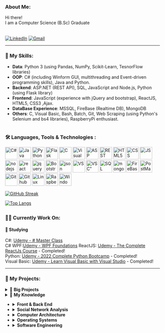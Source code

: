 <!-- About Me -->

### About Me:

Hi there!<br/> I am a Computer Science (B.Sc) Graduate<br/>
<br/><br/>[![LinkedIn](https://img.shields.io/badge/linkedin-%230077B5.svg?&style=for-the-badge&logo=linkedin&logoColor=white)](https://bit.ly/37jV1GD)
[![Gmail](https://img.shields.io/badge/Gmail-D14836?style=for-the-badge&logo=gmail&logoColor=white)](mailto:alws34@gmail.com)

<!--END About me -->

---

<!-- My skills -->

### 🔧 My Skills:

- <b>Data</b>: Python 3 (using Pandas, NumPy, Scikit-Learn, TesnorFlow libraries)
- <b>OOP</b>: C# (including Winform GUI, multithreading and Event-driven programming skills), Java and Python. 
- <b>Backend</b>: ASP.NET (REST API), SQL, JavaScript and Node.js, Python (using Flask library)
- <b>Frontend</b>: JavaScript (experience with jQuery and bootstrap), ReactJS, HTML5, CSS3 ,Ajax.
- <b>DataBase Experience</b>: MSSQL, FireBase (Realtime DB), MongoDB
- <b>Others</b>: C, Visual Basic, Bash, Batch, Git, Web Scraping (using Python's Selenium and bs4 libraries), RaspberryPi enthusiast.
  <br/> <br/>

### :hammer_and_wrench: Languages, Tools & Technologies :

<div>
  <img src="https://img.icons8.com/color/30/c-sharp-logo.png" title="C#" **alt="C#" width="40" height="40"/>
<img src="https://img.icons8.com/color/30/java.png" title="Java" **alt="Java" width="40" height="40"/>
<img src="https://img.icons8.com/color/30/python.png" title="Python" **alt="Python" width="40" height="40"/>
<img src="https://img.icons8.com/ios/452/flask.png" title="Flask" **alt="Flask" width="40" height="40"/>
<img src="https://img.icons8.com/color/30/c.png" title="C" **alt="C" width="40" height="40"/>
<img src="https://img.icons8.com/fluency/344/visual-basic.png" title="Visual Basic" **alt="VB" width="40" height="40"/>
<img src="https://img.icons8.com/color/30/asp.png" title="ASP .NET" **alt="ASP .NET" width="40" height="40"/>
<img src="https://img.icons8.com/color/30/rest-api.png" title="REST API" **alt="REST API" width="40" height="40"/>
<img src="https://img.icons8.com/color/30/html-5.png" title="HTML5" **alt="HTML5" width="40" height="40"/>
<img src="https://img.icons8.com/color/30/css.png" title="CSS" **alt="CSS" width="40" height="40"/>
<img src="https://img.icons8.com/color/452/javascript--v1.png" title="JS" **alt="JS" width="40" height="40"/>
<img src="https://img.icons8.com/windows/30/000000/node-js.png" title="nodejs" **alt="nodejs" width="40" height="40"/>
<img src="https://img.icons8.com/officel/344/react.png" title="react" **alt="react" width="40" height="40"/>
<img src="https://img.icons8.com/ios/30/000000/jquery.png" title="jquery" **alt="jquery" width="40" height="40"/>
<img src="https://img.icons8.com/color/344/bootstrap.png" title="Bootstrap" **alt="Bootstrap" width="40" height="40"/>
<img src="https://img.icons8.com/color/30/json.png" title="json" **alt="json" width="40" height="40"/>
<img src="https://img.icons8.com/color/30/visual-studio.png" title="VS" **alt="VS" width="40" height="40"/>
<img src="https://img.icons8.com/color/30/visual-studio-code-2019.png" title=VSC" **alt="VSC" width="40" height="40"/>
<img src="https://img.icons8.com/color/30/sql.png" title="SQL" **alt="SQL" width="40" height="40"/>
<img src="https://img.icons8.com/color/30/000000/mongodb.png" title="mongoDB" **alt="mongoDB" width="40" height="40"/>
<img src="https://img.icons8.com/color/30/firebase.png" title="FireBase" **alt="FireBase" width="40" height="40"/>
<img src="https://img.icons8.com/dusk/30/000000/postman-api.png" title="PostMan" **alt="PostMan" width="40" height="40"/>
<img src="https://img.icons8.com/color/452/git.png" title="Git" **alt="Git" width="40" height="40"/>
<img src="https://img.icons8.com/color/30/github.png" title="Github" **alt="Github" width="40" height="40"/>
<img src="https://img.icons8.com/color/344/linux--v1.png" title="Linux" **alt="Linux" width="40" height="40"/>
<img src="https://img.icons8.com/color/344/raspberry-pi.png" title="RaspberryPi" **alt="RaspberryPi" width="40" height="40"/>
<img src="https://img.icons8.com/ultraviolet/452/windows-10.png" title="Windows" **alt="Windows" width="40" height="40"/>
</div>
<!-- END My skills -->

<!-- My Stats -->

[![GitHub Streak](http://github-readme-streak-stats.herokuapp.com?user=alws34&theme=dark&background=000000)](https://git.io/streak-stats)

[![Top Langs](https://github-readme-stats.vercel.app/api/top-langs/?username=alws34)](https://github.com/anuraghazra/github-readme-stats)

## <!-- END My Stats -->

### :technologist: Currently Work On:

#### :open_book: Studying

C#: [Udemy - # Master Class](https://www.udemy.com/course/complete-csharp-masterclass) <br/>
C# WPF:[Udemy - WPF Foundations](https://www.udemy.com/course/windows-presentation-foundation-masterclass)
ReactJS: [Udemy - The Complete ReactJs Course](https://www.udemy.com/course/react-js-basics-to-advanced) - Completed! <br/>
Python: [Udemy - 2022 Complete Python Bootcamp](https://www.udemy.com/course/complete-python-bootcamp) - Completed! <br/>
Visual Basic: [Udemy - Learn Visual Basic with Visual Studio](https://www.udemy.com/course/learn-visual-basic) - Completed!<br/>

---

<!-- My Projects -->

### 🧷 My Projects:

<details>
    <summary>&#128240 <b>Big Projects</b></summary><br/>

<!-- My Projects -LIST:START -->
- Computer Science B.Sc Final project [GitHub](https://github.com/alws34/TweetStockApp), [Live Web App](https://proj.ruppin.ac.il/bgroup57/test2/tar1/build/)<br/>
  This project involves Social Networks and Data analytics.
  In This project, we try to predict stock price volatility for the end of the current trading day (for specific stocks), based on chatter analysis from Twitter and real stock exchange data from the past day.

- [Deployer App](https://github.com/alws34/DeployerV2)
  This tool simplifies software installations on newly installed PCs.

- [Raspberry pi "commander"](https://github.com/alws34/RPICommander)
  This app was developed in order to automate the control of multiple rasperry pi's
  The app essentially creates bath-files for each device with the wanted CLI commands for that device, (selectable from a user-defined lists of devices and commands), and runs the .bat.

- [Server Side Course final project](https://github.com/alws34/Server-Side-Final-Project) - [Website Link](https://proj.ruppin.ac.il/bgroup57/test2/tar4/Pages/login.html)
  You can connect to the website with the following credentials (regular users): user: testuser@gmail.com , pass: 123456
  This project includes an Admin panel with user's statistics, recommended series based on several parameters, real time chat base on firebase with changing emojis. Using API.net, JQUERY, JSON, SQL, Firebase, JavaScript, HTML and CSS.

- [Nightclub Management Tool](https://github.com/alws34/RupCS_Java_AOOP_Final_Assignment)
  This is Final project for the JAVA,<b>including advanced concepts in OOP such as Abstraction, Encapsulation, Polymorphism, Inheritance and composition.</b>
  The project involved creating a NightClub management app, and is fully documented via JavaDoc.

- [Requirements Document](https://github.com/alws34/RupCS_SE_FinalProject)
  This is our final project for the Software Engineering Course.
  This project includes: <b>Requirements Definition: Functional Requirements, Quality Requirements,System Architecture.
  Requirements Specification: Use Case Diagram, Glossary of UC, Actors Table, Traceability Matrix, Activity Diagrams. Design: Class Diagram.</b>

- [Exam Preperation tool](https://github.com/alws34/Exams_Preperation)
this tool is created for a simple, customized and free exam preperation tool.
with this GUI tool you can create your data sets and the website will display them (in a Q&A manner)
</details>
<!-- My Projects-LIST:END -->

<!-- My Knowledge-LIST:START -->
<details>
    <summary>🔬 <b>My Knowledge</b></summary><br/>

- <details>
    <summary><b>OOP (GUI Applications, Multithreading and Event-driven programming)</b></summary><br/>
    - C#</br>
    - Python3</br>
    - Java
    </br></br>
    Knolege and experience with Advanced concepts in OOP (in C#, Java and Python) such as polymorphism, abstract Classes, interfaces, exception hierarchy etc.<br/>
    Event-driven programming,MultiThreading, Polymorphism, C# GUI (using WinForm).

    </br></br>
    Knoledge & experience with the following libraries:
    - Pandas, Numpy, TensorFlow, Scikit-learn (SKlearn) - Data analysis.
    - Flask - Simple Rest APIs.
    - Telepot - telegram API.
  </details>

- <details>
    <summary><b>DataBase Experience</b></summary><br/>
    - Firebase</br>
    - SQL</br>
    - MongoDB
</details>

- <details>
    <summary><b>Front & Back End</b></summary><br/>
    - Flask (Python)
    - ASP.NET - REST API (C#)
    - AJAX
    - JavaScript
    - Node.JS (React & React Native)
    - HTML5 
    - CSS3
    - Bootstrap 4
  </details>

- <details>
    <summary><b>Social Network Analysis </b></summary><br/>
    Data collection and integration, statistical research. The basics of network theory, nodes and connections, types of nodes and activities. Calculating and understanding key metrics of players and communities leaders, finding groups (communities) in the network, topology of the network, networks Randomness, Scale Free Networks, and models of network development and the "movement of ideas" in the network.
    </details>

- <details>
    <summary><b>Computer Architecture</b></summary><br/>
    Basic knoledge in Combinational Building Blocks such as Multiplexers, Decoders, Latches and Flip-Flops eg. SR Latch, D-Latch, D-Flip-Flop, Register, single cycle architecture and MIPS R2000 language.
  </details>

- <details>
    <summary><b>Operating Systems</b></summary><br/>
    Learning the basics of OS structure (kernel approaches, dual mode operations, preemptive/non-preemptive OSs), processes and threads (client-server systems, RPC, pipes, threads dispatching, high-level of thread scheduling), synchronization and mutual exclusion, deadlocks, CPU thread-scheduling (scheduling algorithms and priorities, starvation). Practical coding with both Java and C using WIN32 API.
     - A Repo of the final project can be found here: ![OS Course Final Project](https://github.com/alws34/RupCS_OS_Final_Project)
  </details>

- <details>
    <summary><b>Software Engineering</b></summary><br/>
    Learning Imparting concepts in software engineering and methods of analysis and design, presenting the development stages of a software system, including definition Requirements, formalization of requirements and their analysis and software design. Learn UML diagrams such as: Use Case Diagrams, System Sequence, Activity Diagrams, and Interaction Diagrams.
    - A Repo of the final project document can be found here: ![SE Course Final Project](https://github.com/alws34/RupCS_SE_FinalProject)
  </details>

<!-- My Knowledge-LIST:END -->
</details>
